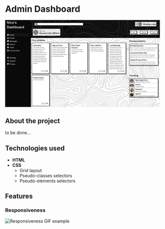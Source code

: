 # Admin Dashboard

![Example picture](https://github.com/Nicog03/admin-dashboard/blob/main/readme-content/layout.png)

## About the project

to be done...

## Technologies used

- **HTML**
- **CSS**
  - Grid layout
  - Pseudo-classes selectors
  - Pseudo-elements selectors

## Features

### Responsiveness

![Responsiveness GIF example](https://github.com/Nicog03/admin-dashboard/blob/main/readme-content/resp.gif)
